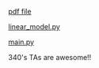 
[pdf file](https://github.ugrad.cs.ubc.ca/CPSC340-2017W-T2/k6y1b_a3/blob/master/doc/a3.pdf)

[linear_model.py](https://github.ugrad.cs.ubc.ca/CPSC340-2017W-T2/k6y1b_a3/blob/master/code/linear_model.py)

[main.py](https://github.ugrad.cs.ubc.ca/CPSC340-2017W-T2/k6y1b_a3/blob/master/code/main.py)


340's TAs are awesome!!
